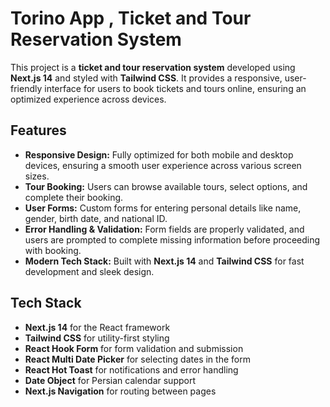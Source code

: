 # Torino App , Ticket and Tour Reservation System

This project is a **ticket and tour reservation system** developed using **Next.js 14** and styled with **Tailwind CSS**. It provides a responsive, user-friendly interface for users to book tickets and tours online, ensuring an optimized experience across devices.

## Features

- **Responsive Design:** Fully optimized for both mobile and desktop devices, ensuring a smooth user experience across various screen sizes.
- **Tour Booking:** Users can browse available tours, select options, and complete their booking.
- **User Forms:** Custom forms for entering personal details like name, gender, birth date, and national ID.
- **Error Handling & Validation:** Form fields are properly validated, and users are prompted to complete missing information before proceeding with booking.
- **Modern Tech Stack:** Built with **Next.js 14** and **Tailwind CSS** for fast development and sleek design.

## Tech Stack

- **Next.js 14** for the React framework
- **Tailwind CSS** for utility-first styling
- **React Hook Form** for form validation and submission
- **React Multi Date Picker** for selecting dates in the form
- **React Hot Toast** for notifications and error handling
- **Date Object** for Persian calendar support
- **Next.js Navigation** for routing between pages